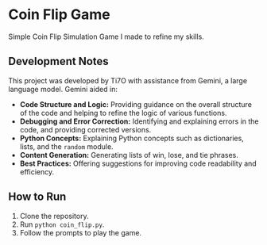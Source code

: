 # Coin Flip Game

Simple Coin Flip Simulation Game I made to refine my skills.

## Development Notes

This project was developed by Ti7O with assistance from Gemini, a large language model. Gemini aided in:

* **Code Structure and Logic:** Providing guidance on the overall structure of the code and helping to refine the logic of various functions.
* **Debugging and Error Correction:** Identifying and explaining errors in the code, and providing corrected versions.
* **Python Concepts:** Explaining Python concepts such as dictionaries, lists, and the `random` module.
* **Content Generation:** Generating lists of win, lose, and tie phrases.
* **Best Practices:** Offering suggestions for improving code readability and efficiency.

## How to Run

1.  Clone the repository.
2.  Run `python coin_flip.py`.
3.  Follow the prompts to play the game.
